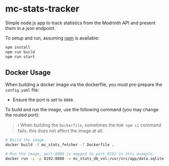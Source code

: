 # mc-stats-tracker

Simple node.js app to track statistics from the Modrinth API and present them in a json endpoint.

To setup and run, assuming [npm](https://www.npmjs.com/) is available:

```sh
npm install
npm run build
npm run start
```

## Docker Usage

When building a docker image via the dockerfile, you must pre-prepare the `config.yaml` file:

- Ensure the port is set to `8080`.

To build and run the image, use the following command (you may change the routed port):

> ℹ️ When building the `Dockerfile`, sometimes the `RUN npm ci` command fails, this does not affect the image at all.

```sh
# Build the image.
docker build -t mc_stats_fetcher -f Dockerfile .

# Run the image, port 8080 is mapped to port 8192 in this example.
docker run -i -p 8192:8080 -v mc_stats_db_vol:/usr/src/app/data.sqlite -t mc_stats_fetcher:latest
```